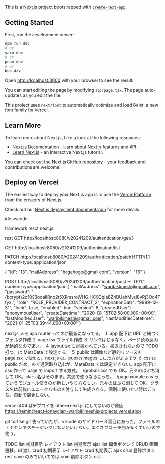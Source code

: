 This is a [Next.js](https://nextjs.org) project bootstrapped with [`create-next-app`](https://nextjs.org/docs/app/api-reference/cli/create-next-app).

## Getting Started

First, run the development server:

```bash
npm run dev
# or
yarn dev
# or
pnpm dev
# or
bun dev
```

Open [http://localhost:3000](http://localhost:3000) with your browser to see the result.

You can start editing the page by modifying `app/page.tsx`. The page auto-updates as you edit the file.

This project uses [`next/font`](https://nextjs.org/docs/app/building-your-application/optimizing/fonts) to automatically optimize and load [Geist](https://vercel.com/font), a new font family for Vercel.

## Learn More

To learn more about Next.js, take a look at the following resources:

- [Next.js Documentation](https://nextjs.org/docs) - learn about Next.js features and API.
- [Learn Next.js](https://nextjs.org/learn) - an interactive Next.js tutorial.

You can check out [the Next.js GitHub repository](https://github.com/vercel/next.js) - your feedback and contributions are welcome!

## Deploy on Vercel

The easiest way to deploy your Next.js app is to use the [Vercel Platform](https://vercel.com/new?utm_medium=default-template&filter=next.js&utm_source=create-next-app&utm_campaign=create-next-app-readme) from the creators of Next.js.

Check out our [Next.js deployment documentation](https://nextjs.org/docs/app/building-your-application/deploying) for more details.

ide
vscode

framework
react
next.js

rest
GET http://localhost:8080/v20241209/authentication/get/3

GET http://localhost:8080/v20241209/authentication/list

PATCH http://localhost:8080/v20241209/authentication/patch HTTP/1.1
content-type: application/json

{
"id": "13",
"mailAddress": "hogehoge@gmail.com",
"version": "16"
}

POST http://localhost:8080/v20241209/authentication/post HTTP/1.1
content-type: application/json
{
"mailAddress": "waribikimeshi@gmail.com",
"password": "{bcrypt}$2a$10$BooaIiRno2t5XKmsroWHG.HC9QqIa8Z4BUahMLaI8vRj3Oo4Tfyx.",
"role": "ROLE_PROVIDER_CONTRACT_2",
"expirationDate": "9999-12-31",
"lock": false,
"enabled": true,
"version": 8,
"createdUser": "anonymousUser",
"createDatetime": "2020-08-15T02:58:00.000+00:00",
"lastModifiedUser": "waribikimeshi@gmail.com",
"lastModifiedDatetime": "2021-01-25T03:39:44.000+00:00"
}

next.js メモ
app router ってのが最新になってる。
１ app 配下に URL と紐づくフォルダ作成
２ page.tsx ファイル作成
３ リンクは<a>じゃなく<Link>。ページ読み込みが動的なので速い。
４ layout.tsx に<body>が書かれている。<html lang="ja">書ききれないので TODO 打つ。<HEAD>は MetaData で設定する。
５ public は画像など静的リソースを page.tsx で使える。next.js の<Image>。public/images にした方がよさそう
６ css は public だめ。<HEAD>の<link>で通常取り込むが、MetaData では設定できない。app 配下に css 作って page で import する方式。
./grobals.css でも OK。元々のはぶち消して OK。class 名はそのまま。共通で使うならこっち。
./page.module.css っていうモジュール使うのが新しいやり方らしい。元々のはぶち消して OK。クラス名は前後にユニークなものを付与して生成される。個別に使いたい時はこっち。自動で競合しない。

vercel
404 はデプロイを other⇒next.js にしてないのが原因
https://remindreact-lonayciam-waribikimeshis-projects.vercel.app/

git
tortise git 使っていたが、vscode のサイドバー３番目にあった。ファイルの＋ボタンでステージングしないといけない。エクスプローラ開かなくていいので使う。

TODO
list 初期表示 レイアウト
list 初期表示 ajax
list 編集ボタンで CRUD 画面遷移。id 渡し
crud 初期表示 レイアウト
crud 初期表示 ajax
crud 登録ボタン
rest save のみでいいのでは
crud 削除ボタン
css
